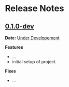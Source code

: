 # Release Notes

## [0.1.0-dev]

__Date:__ [Under Developement](https://github.com/CuriousLearner/traviscircle-web/issues/1)

__Features__

- ...
- initial setup of project.

__Fixes__

- ...

[0.1.0-dev]: https://github.com/CuriousLearner/traviscircle-web/compare/v0.0.0...master
